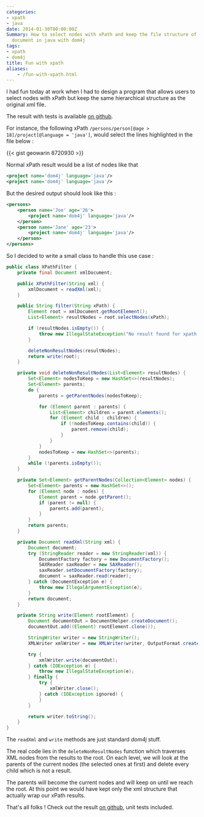 ```yaml
---
categories:
- xpath
- java
date: 2014-01-30T00:00:00Z
Summary: How to select nodes with xPath and keep the file structure of the original
  document in java with dom4j
tags:
- xpath
- dom4j
title: Fun with xpath
aliases:
    - /fun-with-xpath.html
---
```


I had fun today at work when I had to design a program that allows users to select nodes with xPath but keep the same hierarchical structure as the original xml file.

The result with tests is available [on github](https://github.com/geowarin/xpath-dom4j).

For instance, the following xPath `/persons/person[@age > 18]/project[@language = 'java']`, would select the lines highlighted in the file below :

{{< gist geowarin 8720930 >}}

Normal xPath result would be a list of nodes like that

```xml
<project name='dom4j' language='java'/>
<project name='dom4j' language='java'/>
```

But the desired output should look like this :

```xml
<persons>
	<person name='Joe' age='26'>
		<project name='dom4j' language='java'/>
	</person>
	<person name='Jane' age='23'>
		<project name='dom4j' language='java'/>
	</person>
</persons>
```

So I decided to write a small class to handle this use case :

```java
public class XPathFilter {
    private final Document xmlDocument;

    public XPathFilter(String xml) {
        xmlDocument = readXml(xml);
    }

    public String filter(String xPath) {
        Element root = xmlDocument.getRootElement();
        List<Element> resultNodes = root.selectNodes(xPath);

        if (resultNodes.isEmpty()) {
            throw new IllegalStateException("No result found for xpath " + xPath);
        }

        deleteNonResultNodes(resultNodes);
        return write(root);
    }

    private void deleteNonResultNodes(List<Element> resultNodes) {
        Set<Element> nodesToKeep = new HashSet<>(resultNodes);
        Set<Element> parents;
        do {
            parents = getParentNodes(nodesToKeep);

            for (Element parent : parents) {
                List<Element> children = parent.elements();
                for (Element child : children) {
                    if (!nodesToKeep.contains(child)) {
                        parent.remove(child);
                    }
                }
            }
            nodesToKeep = new HashSet<>(parents);
        }
        while (!parents.isEmpty());
    }

    private Set<Element> getParentNodes(Collection<Element> nodes) {
        Set<Element> parents = new HashSet<>();
        for (Element node : nodes) {
            Element parent = node.getParent();
            if (parent != null) {
                parents.add(parent);
            }
        }
        return parents;
    }

    private Document readXml(String xml) {
        Document document;
        try (StringReader reader = new StringReader(xml)) {
            DocumentFactory factory = new DocumentFactory();
            SAXReader saxReader = new SAXReader();
            saxReader.setDocumentFactory(factory);
            document = saxReader.read(reader);
        } catch (DocumentException e) {
            throw new IllegalArgumentException(e);
        }
        return document;
    }

    private String write(Element rootElement) {
        Document documentOut = DocumentHelper.createDocument();
        documentOut.add((Element) rootElement.clone());

        StringWriter writer = new StringWriter();
        XMLWriter xmlWriter = new XMLWriter(writer, OutputFormat.createPrettyPrint());

        try {
            xmlWriter.write(documentOut);
        } catch (IOException e) {
            throw new IllegalStateException(e);
        } finally {
            try {
                xmlWriter.close();
            } catch (IOException ignored) {
            }
        }

        return writer.toString();
    }
}
```

The `readXml` and `write` methods are just standard _dom4j_ stuff.

The real code lies in the `deleteNonResultNodes` function which traverses XML nodes
from the results to the root.
On each level, we will look at the parents of the current nodes (the selected ones at first) and delete every child which is not a result.

The parents will become the current nodes and will keep on until we reach the root.
At this point we would have kept only the xml structure that actually wrap our xPath results.

That's all folks ! Check out the result [on github](https://github.com/geowarin/xpath-dom4j), unit tests included.
